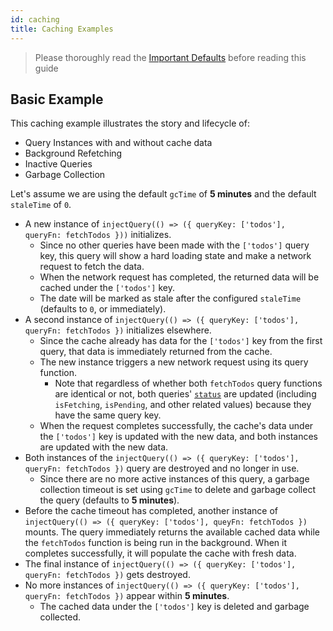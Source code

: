 ```yaml
---
id: caching
title: Caching Examples
---
```


> Please thoroughly read the [Important Defaults](../important-defaults) before reading this guide

## Basic Example

This caching example illustrates the story and lifecycle of:

- Query Instances with and without cache data
- Background Refetching
- Inactive Queries
- Garbage Collection

Let's assume we are using the default `gcTime` of **5 minutes** and the default `staleTime` of `0`.

- A new instance of `injectQuery(() => ({ queryKey: ['todos'], queryFn: fetchTodos }))` initializes.
  - Since no other queries have been made with the `['todos']` query key, this query will show a hard loading state and make a network request to fetch the data.
  - When the network request has completed, the returned data will be cached under the `['todos']` key.
  - The date will be marked as stale after the configured `staleTime` (defaults to `0`, or immediately).
- A second instance of `injectQuery(() => ({ queryKey: ['todos'], queryFn: fetchTodos })` initializes elsewhere.
  - Since the cache already has data for the `['todos']` key from the first query, that data is immediately returned from the cache.
  - The new instance triggers a new network request using its query function.
    - Note that regardless of whether both `fetchTodos` query functions are identical or not, both queries' [`status`](../../reference/injectQuery) are updated (including `isFetching`, `isPending`, and other related values) because they have the same query key.
  - When the request completes successfully, the cache's data under the `['todos']` key is updated with the new data, and both instances are updated with the new data.
- Both instances of the `injectQuery(() => ({ queryKey: ['todos'], queryFn: fetchTodos })` query are destroyed and no longer in use.
  - Since there are no more active instances of this query, a garbage collection timeout is set using `gcTime` to delete and garbage collect the query (defaults to **5 minutes**).
- Before the cache timeout has completed, another instance of `injectQuery(() => ({ queryKey: ['todos'], queyFn: fetchTodos })` mounts. The query immediately returns the available cached data while the `fetchTodos` function is being run in the background. When it completes successfully, it will populate the cache with fresh data.
- The final instance of `injectQuery(() => ({ queryKey: ['todos'], queryFn: fetchTodos })` gets destroyed.
- No more instances of `injectQuery(() => ({ queryKey: ['todos'], queryFn: fetchTodos })` appear within **5 minutes**.
  - The cached data under the `['todos']` key is deleted and garbage collected.
